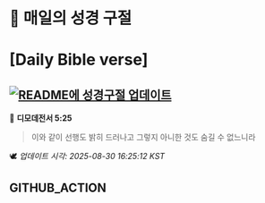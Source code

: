 # 🙏 매일의 성경 구절
# [Daily Bible verse]
## [![README에 성경구절 업데이트](https://github.com/DONGSUKA/first_test/actions/workflows/update-readme-bible.yml/badge.svg)](https://github.com/DONGSUKA/first_test/actions/workflows/update-readme-bible.yml)
<!-- START_BIBLE_VERSE -->
📖 **디모데전서 5:25**
> 이와 같이 선행도 밝히 드러나고 그렇지 아니한 것도 숨길 수 없느니라

🕊️ _업데이트 시각: 2025-08-30 16:25:12 KST_
  <!-- END_BIBLE_VERSE -->
## GITHUB_ACTION
